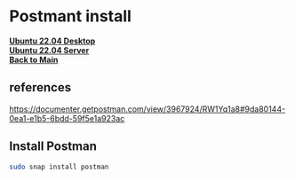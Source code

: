 # Postmant install

**[Ubuntu 22.04 Desktop](../../ubuntu22-04/desktop-install.md)**\
**[Ubuntu 22.04 Server](../../ubuntu22-04/server-install.md)**\
**[Back to Main](../../../README.md)**

## references

<https://documenter.getpostman.com/view/3967924/RW1Yq1a8#9da80144-0ea1-e1b5-6bdd-59f5e1a923ac>

## Install Postman

```bash
sudo snap install postman
```
